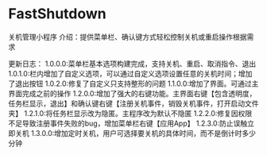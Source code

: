 # FastShutdown

关机管理小程序
介绍：提供菜单栏、确认键方式轻松控制关机或重启操作根据需求

更新日志：
1.0.0.0:菜单栏基本选项构建完成，支持关机、重启、取消指令、退出
1.0.1.0:栏内增加了自定义选项，可以通过自定义选项设置任意的关机时间；增加了退出按钮
1.0.2.0:修复了自定义只支持整形的问题
1.1.0.0:增加了界面。可通过主界面完成之前的操作
1.2.0.0:增加了强大的右键功能。主界面右键【包含透明度，任务栏显示，退出】和确认键右键【注册关机事件，销毁关机事件，打开启动文件夹】
1.2.1.0:将任务栏显示改为隐匿。主程序改为默认不隐匿
1.2.2.0:修复因权限不足导致注册事件失败的bug，增加菜单栏右键【应用App】
1.2.3.0:防止误触立即关机
1.3.0.0:增加定时关机，用户可选择要关机的具体时间，而不是倒计时多少分钟

